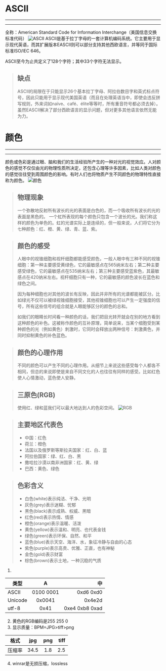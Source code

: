 # ASCII
----------------------------
----------------------------
全称：American Standard Code for Information Interchange（美国信息交换标准代码）
![ASCII](https://upload.wikimedia.org/wikipedia/commons/thumb/c/cf/USASCII_code_chart.png/1280px-USASCII_code_chart.png)
ASCII是基于拉丁字母的一套计算机编码系统。它主要用于显示现代英语，而其扩展版本EASCII则可以部分支持其他西欧语言，并等同于国际标准ISO/IEC 646。

ASCII至今为止共定义了128个字符；其中33个字符无法显示。
> ## 缺点
>ASCII的局限在于只能显示26个基本拉丁字母、阿拉伯数目字和英式标点符号，因此只能用于显示现代美国英语（而且在处理英语当中，即使会违反拼写规则，外来词如naïve、café、élite等等时，所有重音符号都必须去掉）。虽然EASCII解决了部分西欧语言的显示问题，但对更多其他语言依然无能为力。
# 颜色
--------
--------
颜色或色彩是通过眼、脑和我们的生活经验所产生的一种对光的视觉效应。人对颜色的感觉不仅仅由光的物理性质所决定，还包含心理等许多因素，比如人类对颜色的感觉往往受到周围颜色的影响。有时人们也将物质产生不同颜色的物理特性直接称为颜色。
![颜色](https://upload.wikimedia.org/wikipedia/commons/thumb/b/b1/Colouring_pencils.jpg/375px-Colouring_pencils.jpg)
> ## 物理现象
>一个弥散地反射所有波长的光的表面是白色的，而一个吸收所有波长的光的表面是黑色的。
>一个虹所表现的每个颜色只包含一个波长的光。我们称这样的颜色为单色的。虹的光谱实际上是连续的，但一般来说，人们将它分为七种颜色：红、橙、黄、绿、青、蓝、紫。

> ## 颜色的感受
>人眼中的视锥细胞和视杆细胞都能感受颜色，一般人眼中有三种不同的视锥细胞：第一种主要感受黄绿色，它的最敏感点在565纳米左右；第二种主要感受绿色，它的最敏感点在535纳米左右；第三种主要感受蓝紫色，其最敏感点在420纳米左右。视杆细胞只有一种，它的最敏感的颜色波长在蓝色和绿色之间。
>
>因为每种细胞也对其他的波长有反映，因此并非所有的光谱都能被区分。比如绿光不仅可以被绿视锥细胞接受，其他视锥细胞也可以产生一定强度的信号，所有这些信号的组合就是人眼能够区分的颜色的总和。
>
>如我们的眼睛长时间看一种颜色的话，我们把目光转开就会在别的地方看到这种颜色的补色。这被称作颜色的互补原理，简单说来，当某个细胞受到某种颜色的光（例如黄色）刺激时，它同时会释放出两种信号：刺激黄色，并同时抑制黄色的补色蓝色。

> ## 颜色的心理作用
>不同的颜色可以产生不同的心理作用。从细节上来说这些感受每个人都各不相同，但总的来说即使是来自不同文化的人也往往有同样的感受。比如红色使人心情激动，蓝色使人安静。

> ## 三原色(RGB)
>使用红、绿和蓝我们可以最大地达到人的色彩空间。
>![RGB](https://upload.wikimedia.org/wikipedia/commons/0/03/RGB_farbwuerfel.jpg)

> ## 主要地区代表色
>- 中国：红色
>- 荷兰：橙色
>- 法国以及俄罗斯等斯拉夫国家：红、白、蓝
>- 阿拉伯国家：绿、红、白、黑
>- 撒哈拉沙漠以南非洲国家：红、黄、绿
>- 巴西：黄色、绿色

> ## 色彩含义
>- 白色(white)表示纯洁、干净、光明
>- 灰色(grey)表示迷糊、忧郁
>- 黑色(black)表示成熟、权威、黑暗
>- 红色(red)表示热情、情感
>- 橙色(orange)表示温暖、活泼
>- 黄色(yellow)表示温和、明亮、也代表金钱
>- 绿色(green)表示环保、自然、和平
>- 蓝色(blue)表示天空、海洋、水，象征冷静与自由的心态
>- 紫色(purple)表示高贵、优雅、正直，也有神秘
>- 金色(gold)表示财富
>- 棕色(brown)表示土地，一种沉稳的气质

1. 
类型 | A | 中
--- | :--:| ---:
ASCII | 0100 0001 | 0xd6 0xd0
Unicode | 0x0041 | 0x4e2d
utf-8 | 0x41 | 0xe4 0xb8 0xad  

2. 黄色的RGB编码是255 255 0
3. 显示质量：BPM=JPG>tiff>png

格式 | jpg | png | tiff
--- | :--: | :--: |---: 
压缩率 | 34.5 | 1.8 | 2.5
4. winrar是无损压缩，lossless


